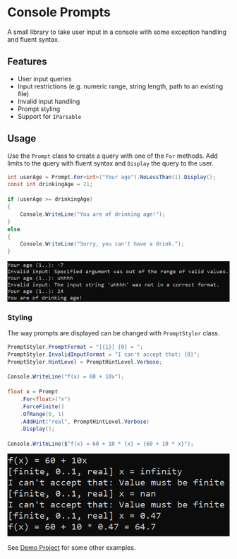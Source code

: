 # Console Prompts

A small library to take user input in a console with some exception handling and fluent syntax.

## Features

- User input queries
- Input restrictions (e.g. numeric range, string length, path to an existing file)
- Invalid input handling
- Prompt styling
- Support for `IParsable`

## Usage

Use the `Prompt` class to create a query with one of the `For` methods. Add limits to the query with fluent syntax and `Display` the query to the user.

```csharp
int userAge = Prompt.For<int>("Your age").NoLessThan(1).Display();
const int drinkingAge = 21;

if (userAge >= drinkingAge)
{
	Console.WriteLine("You are of drinking age!");
}
else
{
	Console.WriteLine("Sorry, you can't have a drink.");
}
```

![image: example_prompt_age](media/example_prompt_age.png)

### Styling

The way prompts are displayed can be changed with `PromptStyler` class.

```csharp
PromptStyler.PromptFormat = "[{1}] {0} = ";
PromptStyler.InvalidInputFormat = "I can't accept that: {0}";
PromptStyler.HintLevel = PromptHintLevel.Verbose;

Console.WriteLine("f(x) = 60 + 10x");

float x = Prompt
	.For<float>("x")
	.ForceFinite()
	.OfRange(0, 1)
	.AddHint("real", PromptHintLevel.Verbose)
	.Display();

Console.WriteLine($"f(x) = 60 + 10 * {x} = {60 + 10 * x}");
```

![image: example_styled_float](media/example_styled_float.png)

See [Demo Project](./src/Rephidock.ConsolePrompts.Demo) for some other examples.

